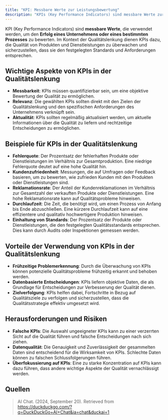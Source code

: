 ```yaml
---
title: "KPI: Messbare Werte zur Leistungsbewertung"
description: "KPIs (Key Performance Indicators) sind messbare Werte zur Bewertung des Unternehmenserfolgs oder Prozesse. In der Qualitätslenkung überwachen sie Aspekte wie Fehlerquote und Kundenzufriedenheit, um fundierte Entscheidungen zu ermöglichen."
---
```


KPI (Key Performance Indicators) sind **messbare Werte**, die verwendet werden, um den **Erfolg eines Unternehmens oder eines bestimmten Prozesses** zu bewerten. Im Kontext der Qualitätslenkung dienen KPIs dazu, die Qualität von Produkten und Dienstleistungen zu überwachen und sicherzustellen, dass sie den festgelegten Standards und Anforderungen entsprechen.

## Wichtige Aspekte von KPIs in der Qualitätslenkung
- **Messbarkeit**: KPIs müssen quantifizierbar sein, um eine objektive Bewertung der Qualität zu ermöglichen.
- **Relevanz**: Die gewählten KPIs sollten direkt mit den Zielen der Qualitätslenkung und den spezifischen Anforderungen des Unternehmens verknüpft sein.
- **Aktualität**: KPIs sollten regelmäßig aktualisiert werden, um aktuelle Informationen über die Qualität zu liefern und rechtzeitige Entscheidungen zu ermöglichen.

## Beispiele für KPIs in der Qualitätslenkung
- **Fehlerquote**: Der Prozentsatz der fehlerhaften Produkte oder Dienstleistungen im Verhältnis zur Gesamtproduktion. Eine niedrige Fehlerquote deutet auf eine hohe Qualität hin.
- **Kundenzufriedenheit**: Messungen, die auf Umfragen oder Feedback basieren, um zu bewerten, wie zufrieden Kunden mit den Produkten oder Dienstleistungen sind.
- **Reklamationsrate**: Der Anteil der Kundenreklamationen im Verhältnis zur Gesamtzahl der verkauften Produkte oder Dienstleistungen. Eine hohe Reklamationsrate kann auf Qualitätsprobleme hinweisen.
- **Durchlaufzeit**: Die Zeit, die benötigt wird, um einen Prozess von Anfang bis Ende abzuschließen. Eine kürzere Durchlaufzeit kann auf eine effizientere und qualitativ hochwertigere Produktion hinweisen.
- **Einhaltung von Standards**: Der Prozentsatz der Produkte oder Dienstleistungen, die den festgelegten Qualitätsstandards entsprechen. Dies kann durch Audits oder Inspektionen gemessen werden.

## Vorteile der Verwendung von KPIs in der Qualitätslenkung
- **Frühzeitige Problemerkennung**: Durch die Überwachung von KPIs können potenzielle Qualitätsprobleme frühzeitig erkannt und behoben werden.
- **Datenbasierte Entscheidungen**: KPIs liefern objektive Daten, die als Grundlage für Entscheidungen zur Verbesserung der Qualität dienen.
- **Zielverfolgung**: KPIs helfen dabei, Fortschritte in Bezug auf Qualitätsziele zu verfolgen und sicherzustellen, dass die Qualitätsstrategie effektiv umgesetzt wird.

## Herausforderungen und Risiken
- **Falsche KPIs**: Die Auswahl ungeeigneter KPIs kann zu einer verzerrten Sicht auf die Qualität führen und falsche Entscheidungen nach sich ziehen.
- **Datenqualität**: Die Genauigkeit und Zuverlässigkeit der gesammelten Daten sind entscheidend für die Wirksamkeit von KPIs. Schlechte Daten können zu falschen Schlussfolgerungen führen.
- **Überfokussierung auf KPIs**: Eine zu starke Konzentration auf KPIs kann dazu führen, dass andere wichtige Aspekte der Qualität vernachlässigt werden.

## Quellen
> AI Chat. (2024, September 20). Retrieved from https://duckduckgo.com/?q=DuckDuckGo+AI+Chat&ia=chat&duckai=1